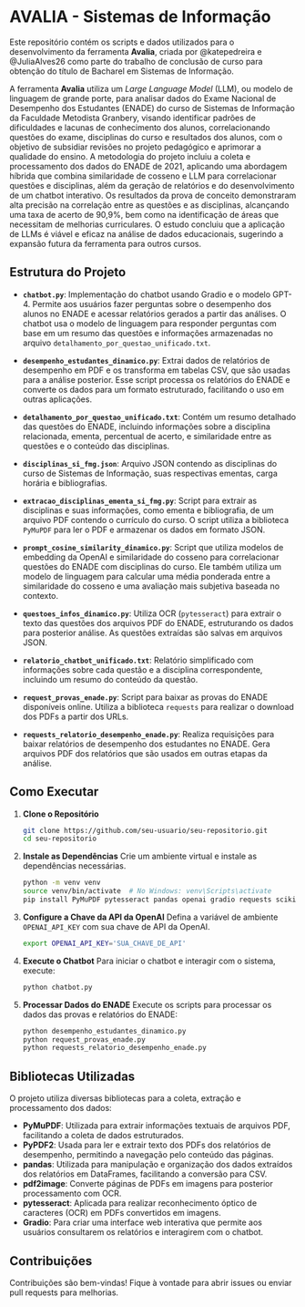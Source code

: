 # AVALIA - Sistemas de Informação

Este repositório contém os scripts e dados utilizados para o desenvolvimento da ferramenta **Avalia**, criada por @katepedreira e @JuliaAlves26 como parte do trabalho de conclusão de curso para obtenção do título de Bacharel em Sistemas de Informação. 

A ferramenta **Avalia** utiliza um *Large Language Model* (LLM), ou modelo de linguagem de grande porte, para analisar dados do Exame Nacional de Desempenho dos Estudantes (ENADE) do curso de Sistemas de Informação da Faculdade Metodista Granbery, visando identificar padrões de dificuldades e lacunas de conhecimento dos alunos, correlacionando questões do exame, disciplinas do curso e resultados dos alunos, com o objetivo de subsidiar revisões no projeto pedagógico e aprimorar a qualidade do ensino. A metodologia do projeto incluiu a coleta e processamento dos dados do ENADE de 2021, aplicando uma abordagem híbrida que combina similaridade de cosseno e LLM para correlacionar questões e disciplinas, além da geração de relatórios e do desenvolvimento de um chatbot interativo. Os resultados da prova de conceito demonstraram alta precisão na correlação entre as questões e as disciplinas, alcançando uma taxa de acerto de 90,9%, bem como na identificação de áreas que necessitam de melhorias curriculares. O estudo concluiu que a aplicação de LLMs é viável e eficaz na análise de dados educacionais, sugerindo a expansão futura da ferramenta para outros cursos.

## Estrutura do Projeto

- **`chatbot.py`**: Implementação do chatbot usando Gradio e o modelo GPT-4. Permite aos usuários fazer perguntas sobre o desempenho dos alunos no ENADE e acessar relatórios gerados a partir das análises. O chatbot usa o modelo de linguagem para responder perguntas com base em um resumo das questões e informações armazenadas no arquivo `detalhamento_por_questao_unificado.txt`.

- **`desempenho_estudantes_dinamico.py`**: Extrai dados de relatórios de desempenho em PDF e os transforma em tabelas CSV, que são usadas para a análise posterior. Esse script processa os relatórios do ENADE e converte os dados para um formato estruturado, facilitando o uso em outras aplicações.

- **`detalhamento_por_questao_unificado.txt`**: Contém um resumo detalhado das questões do ENADE, incluindo informações sobre a disciplina relacionada, ementa, percentual de acerto, e similaridade entre as questões e o conteúdo das disciplinas.

- **`disciplinas_si_fmg.json`**: Arquivo JSON contendo as disciplinas do curso de Sistemas de Informação, suas respectivas ementas, carga horária e bibliografias.

- **`extracao_disciplinas_ementa_si_fmg.py`**: Script para extrair as disciplinas e suas informações, como ementa e bibliografia, de um arquivo PDF contendo o currículo do curso. O script utiliza a biblioteca `PyMuPDF` para ler o PDF e armazenar os dados em formato JSON.

- **`prompt_cosine_similarity_dinamico.py`**: Script que utiliza modelos de embedding da OpenAI e similaridade do cosseno para correlacionar questões do ENADE com disciplinas do curso. Ele também utiliza um modelo de linguagem para calcular uma média ponderada entre a similaridade do cosseno e uma avaliação mais subjetiva baseada no contexto.

- **`questoes_infos_dinamico.py`**: Utiliza OCR (`pytesseract`) para extrair o texto das questões dos arquivos PDF do ENADE, estruturando os dados para posterior análise. As questões extraídas são salvas em arquivos JSON.

- **`relatorio_chatbot_unificado.txt`**: Relatório simplificado com informações sobre cada questão e a disciplina correspondente, incluindo um resumo do conteúdo da questão.

- **`request_provas_enade.py`**: Script para baixar as provas do ENADE disponíveis online. Utiliza a biblioteca `requests` para realizar o download dos PDFs a partir dos URLs.

- **`requests_relatorio_desempenho_enade.py`**: Realiza requisições para baixar relatórios de desempenho dos estudantes no ENADE. Gera arquivos PDF dos relatórios que são usados em outras etapas da análise.

## Como Executar

1. **Clone o Repositório**

   ```bash
   git clone https://github.com/seu-usuario/seu-repositorio.git
   cd seu-repositorio
   ```

2. **Instale as Dependências**
   Crie um ambiente virtual e instale as dependências necessárias.

   ```bash
   python -m venv venv
   source venv/bin/activate  # No Windows: venv\Scripts\activate
   pip install PyMuPDF pytesseract pandas openai gradio requests scikit-learn PyPDF2 pdf2image
   ```

3. **Configure a Chave da API da OpenAI**
   Defina a variável de ambiente `OPENAI_API_KEY` com sua chave de API da OpenAI.

   ```bash
   export OPENAI_API_KEY='SUA_CHAVE_DE_API'
   ```

4. **Execute o Chatbot**
   Para iniciar o chatbot e interagir com o sistema, execute:

   ```bash
   python chatbot.py
   ```

5. **Processar Dados do ENADE**
   Execute os scripts para processar os dados das provas e relatórios do ENADE:

   ```bash
   python desempenho_estudantes_dinamico.py
   python request_provas_enade.py
   python requests_relatorio_desempenho_enade.py
   ```

## Bibliotecas Utilizadas

O projeto utiliza diversas bibliotecas para a coleta, extração e processamento dos dados:

- **PyMuPDF**: Utilizada para extrair informações textuais de arquivos PDF, facilitando a coleta de dados estruturados.
- **PyPDF2**: Usada para ler e extrair texto dos PDFs dos relatórios de desempenho, permitindo a navegação pelo conteúdo das páginas.
- **pandas**: Utilizada para manipulação e organização dos dados extraídos dos relatórios em DataFrames, facilitando a conversão para CSV.
- **pdf2image**: Converte páginas de PDFs em imagens para posterior processamento com OCR.
- **pytesseract**: Aplicada para realizar reconhecimento óptico de caracteres (OCR) em PDFs convertidos em imagens.
- **Gradio**: Para criar uma interface web interativa que permite aos usuários consultarem os relatórios e interagirem com o chatbot.

## Contribuições

Contribuições são bem-vindas! Fique à vontade para abrir issues ou enviar pull requests para melhorias.

